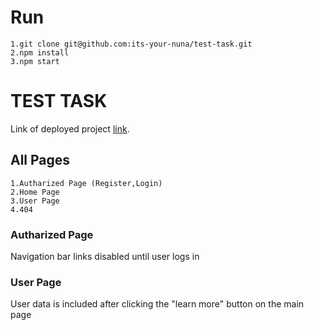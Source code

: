 # Run 
    1.git clone git@github.com:its-your-nuna/test-task.git
    2.npm install
    3.npm start

# TEST TASK
Link of deployed project [link](https://test-task-ebon.vercel.app/).

## All Pages
    1.Autharized Page (Register,Login)
    2.Home Page
    3.User Page
    4.404 

### Autharized Page
Navigation bar links disabled until user logs in

### User Page
User data is included after clicking the "learn more" button on the main page


